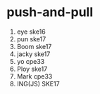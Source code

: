 # push-and-pull

1. eye ske16
2. pun ske17
3. Boom ske17
4. jacky ske17
5. yo cpe33
6. Ploy ske17
7. Mark cpe33
8. ING(JS) SKE17